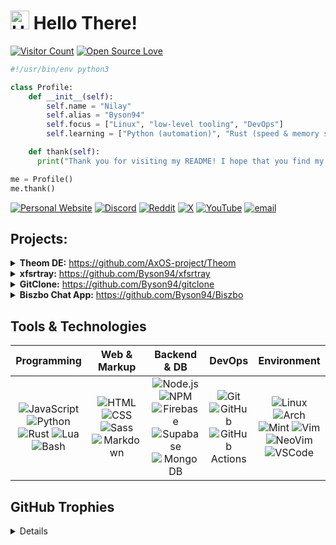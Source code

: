 # <img src='https://x.tw93.fun/images/hi.gif' alt='Hi' width="30"/> Hello There!

[![Visitor Count](https://visitor-badge.laobi.icu/badge?page_id=Byson94.Byson94)](#)
[![Open Source Love](https://badges.frapsoft.com/os/v1/open-source.svg?v=103)](https://github.com/ellerbrock/open-source-badges/)

```python
#!/usr/bin/env python3

class Profile:
    def __init__(self):
        self.name = "Nilay"
        self.alias = "Byson94"
        self.focus = ["Linux", "low-level tooling", "DevOps"]
        self.learning = ["Python (automation)", "Rust (speed & memory safety)"]

    def thank(self):
      print("Thank you for visiting my README! I hope that you find my works interesting.")

me = Profile()
me.thank()
```

[![Personal Website](https://img.shields.io/badge/Personal%20Website-grey?logo=circle&logoColor=white)](https://byson94.github.io)
[![Discord](https://img.shields.io/badge/Discord-5865F2?logo=discord&logoColor=white)](https://discord.com/users/1247151175594147852)
[![Reddit](https://img.shields.io/badge/Reddit-%23FF4500.svg?logo=Reddit&logoColor=white)](https://reddit.com/user/Byson94_dev)
[![X](https://img.shields.io/badge/X-black.svg?logo=X&logoColor=white)](https://x.com/Byson94)
[![YouTube](https://img.shields.io/badge/YouTube-%23FF0000.svg?logo=YouTube&logoColor=white)](https://youtube.com/@Byson94)
[![email](https://img.shields.io/badge/Email-D14836?logo=gmail&logoColor=white)](mailto:byson94wastaken@gmail.com)

## Projects:

<details>
  <summary><strong>Theom DE:</strong> <a href="https://github.com/AxOS-project/Theom">https://github.com/AxOS-project/Theom<a/></summary>
<hr/>
A minimal and fast desktop enviornment for linux with eligance and costomizability.
<hr/>
</details>

<details>
  <summary><strong>xfsrtray:</strong> <a href="https://github.com/Byson94/xfsrtray">https://github.com/Byson94/xfsrtray<a/></summary>
<hr/>
A minimal and customizable system tray tool for linux. It floats by default unlike traditional system trays which dock.
It is made in rust using x11rb and provides a smooth experience without any flickers.
<hr/>
</details>

<details>
  <summary><strong>GitClone:</strong> <a href="https://github.com/Byson94/gitclone">https://github.com/Byson94/gitclone<a/></summary>
<hr/>
An educational tool I made to learn about Git. I wrote a full README that explains the whole <a href="https://github.com/Byson94/gitclone/blob/main/architecture/README.md">GitClone architecture<a/> which is basically as same as Git's.

People who are interested in this, can use the resources I provided to learn more about Git.

<hr/>
</details>

<details>
  <summary><strong>Biszbo Chat App:</strong> <a href="https://github.com/Byson94/Biszbo">https://github.com/Byson94/Biszbo<a/></summary>   
<hr/>
A great chat app that I made to learn about databases and real time messaging.

> This project has been archived and may not work as intended.

<hr/>
</details>

## Tools & Technologies

<!-- I am sorry, I had to make this mess -->

|                                                                                                          **Programming**                                                                                                           |                                                                                  **Web & Markup**                                                                                   |                                                                                                                     **Backend & DB**                                                                                                                      |                                                                         **DevOps**                                                                          |                                                                                                                                    **Environment**                                                                                                                                    |
| :--------------------------------------------------------------------------------------------------------------------------------------------------------------------------------------------------------------------------------: | :---------------------------------------------------------------------------------------------------------------------------------------------------------------------------------: | :-------------------------------------------------------------------------------------------------------------------------------------------------------------------------------------------------------------------------------------------------------: | :---------------------------------------------------------------------------------------------------------------------------------------------------------: | :-----------------------------------------------------------------------------------------------------------------------------------------------------------------------------------------------------------------------------------------------------------------------------------: |
| ![JavaScript](https://skillicons.dev/icons?i=js) ![Python](https://skillicons.dev/icons?i=py) ![Rust](https://skillicons.dev/icons?i=rust) ![Lua](https://skillicons.dev/icons?i=lua) ![Bash](https://skillicons.dev/icons?i=bash) | ![HTML](https://skillicons.dev/icons?i=html) ![CSS](https://skillicons.dev/icons?i=css) ![Sass](https://skillicons.dev/icons?i=scss) ![Markdown](https://skillicons.dev/icons?i=md) | ![Node.js](https://skillicons.dev/icons?i=nodejs) ![NPM](https://skillicons.dev/icons?i=npm) ![Firebase](https://skillicons.dev/icons?i=firebase) ![Supabase](https://skillicons.dev/icons?i=supabase) ![MongoDB](https://skillicons.dev/icons?i=mongodb) | ![Git](https://skillicons.dev/icons?i=git) ![GitHub](https://skillicons.dev/icons?i=github) ![GitHub Actions](https://skillicons.dev/icons?i=githubactions) | ![Linux](https://skillicons.dev/icons?i=linux) ![Arch](https://skillicons.dev/icons?i=arch) ![Mint](https://skillicons.dev/icons?i=mint) ![Vim](https://skillicons.dev/icons?i=vim) ![NeoVim](https://skillicons.dev/icons?i=neovim) ![VSCode](https://skillicons.dev/icons?i=vscode) |

## GitHub Trophies

<details>
  <summary>GitHub Trophies</summary>

[![](https://github-profile-trophy.vercel.app/?username=Byson94&theme=radical&no-frame=false&no-bg=false&margin-w=4)](#)

</details>
